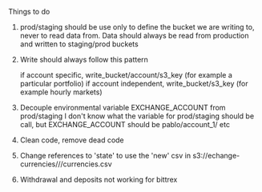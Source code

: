 Things to do

1.  prod/staging should be use only to define the bucket we are writing to, never to read data from.
    Data should always be read from production and written to staging/prod buckets
1.  Write should always follow this pattern
    
    if account specific, write_bucket/account/s3_key    (for example a particular portfolio)
    if account independent, write_bucket/s3_key (for example hourly markets)
    
1.  Decouple environmental variable EXCHANGE_ACCOUNT from prod/staging
    I don't know what the variable for prod/staging should be call, but
    EXCHANGE_ACCOUNT should be pablo/account_1/ etc
    
1.  Clean code, remove dead code

1.  Change references to 'state' to use the 'new' csv in s3://echange-currencies/<EXCHANGE>/<ACCOUNT>/currencies.csv

1.  Withdrawal and deposits not working for bittrex
